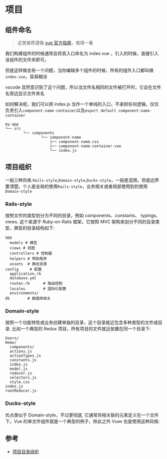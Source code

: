 # 项目

## 组件命名

> 这里推荐遵循 [vue 官方指南](https://cn.vuejs.org/v2/style-guide/)，值得一看

我们构建组件的时候通常会将其入口命名为 index.vue ，引入的时候，直接引入该组件的文件夹即可。

但是这样做会有一个问题，当你编辑多个组件的时候，所有的组件入口都叫做`index.vue`，容易糊涂

vscode 显然意识到了这个问题，所以当文件名相同的文件被打开时，它会在文件名旁边显示文件夹名

如何解决呢，我们可以把 index.js 当作一个单纯的入口，不承担任何逻辑。仅仅负责引入`component-name-container`以及`export default component-name-container`

```text
my-app
└── src
        └── components
                └── component-name
                    ├── component-name.css
                    ├── component-name-container.vue
                    └── index.js
```

## 项目组织

一般三种风格 `Rails-style`,`Domain-style`,`Ducks-style`，一般是混用，但是边界要清楚。个人是全局的使用`Rails-style`，业务相关或者局部使用到的使用`Domain-style`

### Rails-style

按照文件的类型划分为不同的目录，例如 components、constants、 typings、views. 这个来源于 Ruby-on-Rails 框架，它按照 MVC 架构来划分不同的目录类型，典型的目录结构如下:

```shell
app
  models # 模型
  views # 视图
  controllers # 控制器
  helpers # 帮助程序
  assets  # 静态资源
config     # 配置
  application.rb
  database.yml
  routes.rb      # 路由控制
  locales        # 国际化配置
  environments/
db        # 数据库相关

```

### Domain-style

按照一个功能特性或业务创建单独的目录，这个目录就近包含多种类型的文件或目录. 比如一个典型的 Redux 项目，所有项目的文件就近放置在同一个目录下:

```shell
Users/
Home/
  components/
  actions.js
  actionTypes.js
  constants.js
  index.js
  model.js
  reducer.js
  selectors.js
  style.css
index.js
rootReducer.js
```

### Ducks-style

优点类似于 Domain-style，不过更彻底, 它通常将相关联的元素定义在一个文件下。Vue 的单文件组件就是一个典型的例子，除此之外 Vuex 也是使用这种风格:

## 参考

- [项目目录组织](https://juejin.im/post/5d3a7134f265da1b5d57f1ed#heading-17)

